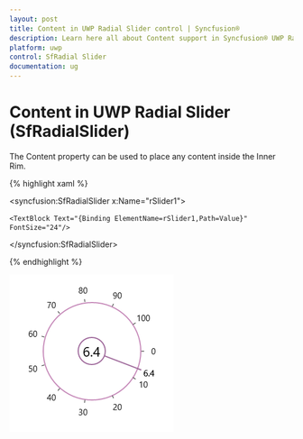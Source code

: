 ```yaml
---
layout: post
title: Content in UWP Radial Slider control | Syncfusion®
description: Learn here all about Content support in Syncfusion® UWP Radial Slider (SfRadialSlider) control and more.
platform: uwp
control: SfRadial Slider 
documentation: ug
---
```


# Content in UWP Radial Slider (SfRadialSlider)

The Content property can be used to place any content inside the Inner Rim. 

{% highlight xaml %}

<syncfusion:SfRadialSlider x:Name="rSlider1">

    <TextBlock Text="{Binding ElementName=rSlider1,Path=Value}" FontSize="24"/>

</syncfusion:SfRadialSlider>

{% endhighlight %}

![Concepts--and-Features_img3](Concepts--and-Features_images/Concepts--and-Features_img3.png)
